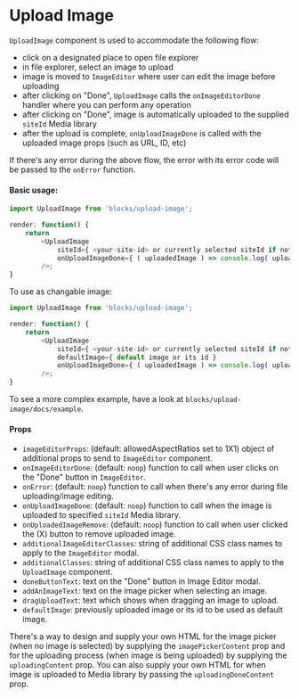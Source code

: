 Upload Image
=========

`UploadImage` component is used to accommodate the following flow:
- click on a designated place to open file explorer
- in file explorer, select an image to upload
- image is moved to `ImageEditor` where user can edit the image before uploading
- after clicking on "Done", `UploadImage` calls the `onImageEditorDone` handler where you can perform any operation
- after clicking on "Done", image is automatically uploaded to the supplied `siteId` Media library
- after the upload is complete, `onUploadImageDone` is called with the uploaded image props (such as URL, ID, etc)

If there's any error during the above flow, the error with its error code will be passed to the `onError` function.

#### Basic usage:

```js
import UploadImage from 'blocks/upload-image';

render: function() {
	return
		<UploadImage 
			siteId={ <your-site-id> or currently selected siteId if not specified }
			onUploadImageDone={ ( uploadedImage ) => console.log( uploadedImage.ID ) }
		/>;
}
```

To use as changable image:

```js
import UploadImage from 'blocks/upload-image';

render: function() {
	return
		<UploadImage 
			siteId={ <your-site-id> or currently selected siteId if not specified }
			defaultImage={ default image or its id }
			onUploadImageDone={ ( uploadedImage ) => console.log( uploadedImage.ID ) }
		/>;
}
```

To see a more complex example, have a look at `blocks/upload-image/docs/example`.

#### Props

- `imageEditorProps`: (default: allowedAspectRatios set to 1X1) object of additional props to send to `ImageEditor`
	component.
- `onImageEditorDone`: (default: `noop`) function to call when user clicks on the "Done" button in `ImageEditor`.
- `onError`: (default: `noop`) function to call when there's any error during file uploading/image editing.
- `onUploadImageDone`: (default: `noop`) function to call when the image is uploaded to specified `siteId` Media library.
- `onUploadedImageRemove`: (default: `noop`) function to call when user clicked the (X) button to remove uploaded image.
- `additionalImageEditorClasses`: string of additional CSS class names to apply to the `ImageEditor` modal.
- `additionalClasses`: string of additional CSS class names to apply to the `UploadImage` component.
- `doneButtonText`: text on the "Done" button in Image Editor modal.
- `addAnImageText`: text on the image picker when selecting an image.
- `dragUploadText`: text which shows when dragging an image to upload.
- `defaultImage`: previously uploaded image or its id to be used as default image.

There's a way to design and supply your own HTML for the image picker (when no image is selected) by supplying the
`imagePickerContent` prop and for the uploading process (when image is being uploaded) by supplying the
`uploadingContent` prop. You can also supply your own HTML for when image is uploaded to Media library by passing the
`uploadingDoneContent` prop.
